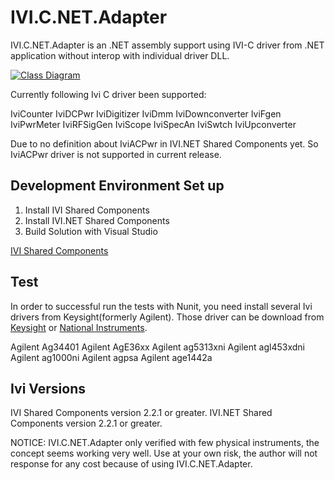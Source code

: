 # IVI.C.NET.Adapter

IVI.C.NET.Adapter is an .NET assembly support using IVI-C driver from .NET application 
without interop with individual driver DLL. 

[![Class Diagram](https://github.com/Tom-Lu/IVI.C.NET.Adapter/blob/master/UML/Classdiagram.png)](https://github.com/Tom-Lu/IVI.C.NET.Adapter/blob/master/UML/Classdiagram.png)

Currently following Ivi C driver been supported:

IviCounter
IviDCPwr
IviDigitizer
IviDmm
IviDownconverter
IviFgen
IviPwrMeter
IviRFSigGen
IviScope
IviSpecAn
IviSwtch
IviUpconverter

Due to no definition about IviACPwr in IVI.NET Shared Components yet. So IviACPwr driver is
not supported in current release.

## Development Environment Set up
1. Install IVI Shared Components
2. Install IVI.NET Shared Components
3. Build Solution with Visual Studio

[IVI Shared Components](http://www.ivifoundation.org/shared_components/Default.aspx)

## Test
In order to successful run the tests with Nunit, you need install several Ivi drivers from 
Keysight(formerly Agilent). Those driver can be download from [Keysight](http://www.keysight.com/main/facet.jspx?t=80126.k.3&lc=chi&sm=g)
or [National Instruments](http://www.ni.com/downloads/instrument-drivers).

Agilent Ag34401
Agilent AgE36xx
Agilent ag5313xni
Agilent agl453xdni
Agilent ag1000ni
Agilent agpsa
Agilent age1442a

## Ivi Versions
IVI Shared Components version 2.2.1 or greater.
IVI.NET Shared Components version 2.2.1 or greater.

NOTICE: 
IVI.C.NET.Adapter only verified with few physical instruments, the concept seems working very well.
Use at your own risk, the author will not response for any cost because of using IVI.C.NET.Adapter.